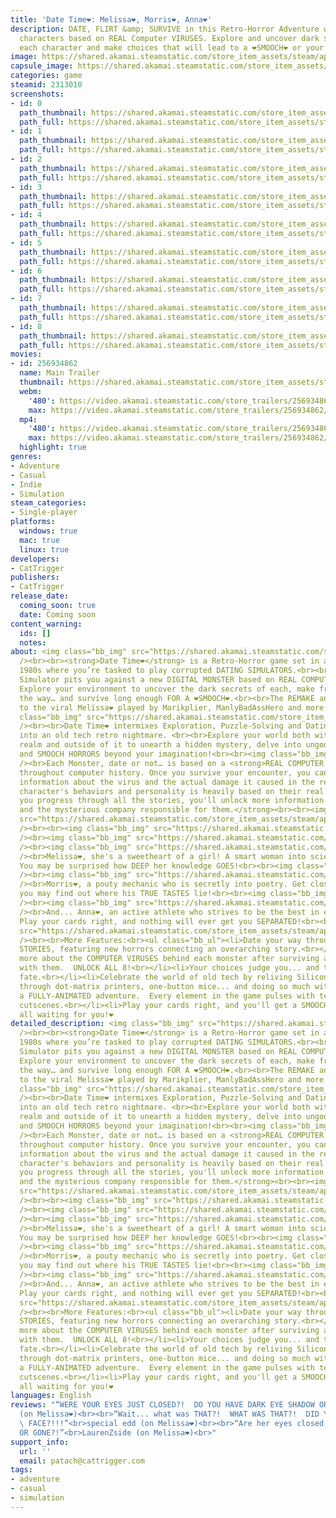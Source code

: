 ```yaml
---
title: 'Date Time❤️: Melissa❤️, Morris❤️, Anna❤️'
description: DATE, FLIRT &amp; SURVIVE in this Retro-Horror Adventure where you date
  characters based on REAL Computer VIRUSES. Explore and uncover dark secrets behind
  each character and make choices that will lead to a ❤️SMOOCH❤️ or your DOOM!
image: https://shared.akamai.steamstatic.com/store_item_assets/steam/apps/2313010/header.jpg?t=1727830818
capsule_image: https://shared.akamai.steamstatic.com/store_item_assets/steam/apps/2313010/capsule_231x87.jpg?t=1727830818
categories: game
steamid: 2313010
screenshots:
- id: 0
  path_thumbnail: https://shared.akamai.steamstatic.com/store_item_assets/steam/apps/2313010/ss_167e676b696a444dc2cbb8eca406f03582f1880e.600x338.jpg?t=1727830818
  path_full: https://shared.akamai.steamstatic.com/store_item_assets/steam/apps/2313010/ss_167e676b696a444dc2cbb8eca406f03582f1880e.1920x1080.jpg?t=1727830818
- id: 1
  path_thumbnail: https://shared.akamai.steamstatic.com/store_item_assets/steam/apps/2313010/ss_b8e7a19d6969e785f89eaa627f9c141813213cff.600x338.jpg?t=1727830818
  path_full: https://shared.akamai.steamstatic.com/store_item_assets/steam/apps/2313010/ss_b8e7a19d6969e785f89eaa627f9c141813213cff.1920x1080.jpg?t=1727830818
- id: 2
  path_thumbnail: https://shared.akamai.steamstatic.com/store_item_assets/steam/apps/2313010/ss_0646856453ad03f0f4e0c761ba85e6fcd3d3e6ea.600x338.jpg?t=1727830818
  path_full: https://shared.akamai.steamstatic.com/store_item_assets/steam/apps/2313010/ss_0646856453ad03f0f4e0c761ba85e6fcd3d3e6ea.1920x1080.jpg?t=1727830818
- id: 3
  path_thumbnail: https://shared.akamai.steamstatic.com/store_item_assets/steam/apps/2313010/ss_3c0436704aed9308e24e92808aab62df631604fc.600x338.jpg?t=1727830818
  path_full: https://shared.akamai.steamstatic.com/store_item_assets/steam/apps/2313010/ss_3c0436704aed9308e24e92808aab62df631604fc.1920x1080.jpg?t=1727830818
- id: 4
  path_thumbnail: https://shared.akamai.steamstatic.com/store_item_assets/steam/apps/2313010/ss_6380c8943c210c95a8f9f3f30c020754fd8e511c.600x338.jpg?t=1727830818
  path_full: https://shared.akamai.steamstatic.com/store_item_assets/steam/apps/2313010/ss_6380c8943c210c95a8f9f3f30c020754fd8e511c.1920x1080.jpg?t=1727830818
- id: 5
  path_thumbnail: https://shared.akamai.steamstatic.com/store_item_assets/steam/apps/2313010/ss_7f3e8762ce94bb731f5dfde27f773a5bb35a7f0b.600x338.jpg?t=1727830818
  path_full: https://shared.akamai.steamstatic.com/store_item_assets/steam/apps/2313010/ss_7f3e8762ce94bb731f5dfde27f773a5bb35a7f0b.1920x1080.jpg?t=1727830818
- id: 6
  path_thumbnail: https://shared.akamai.steamstatic.com/store_item_assets/steam/apps/2313010/ss_9c9b3fe375d14898ae8cc1cf51f8b181451e8a8c.600x338.jpg?t=1727830818
  path_full: https://shared.akamai.steamstatic.com/store_item_assets/steam/apps/2313010/ss_9c9b3fe375d14898ae8cc1cf51f8b181451e8a8c.1920x1080.jpg?t=1727830818
- id: 7
  path_thumbnail: https://shared.akamai.steamstatic.com/store_item_assets/steam/apps/2313010/ss_60e5e5c3fd4a4542b17fb77be7069e4d211a36f0.600x338.jpg?t=1727830818
  path_full: https://shared.akamai.steamstatic.com/store_item_assets/steam/apps/2313010/ss_60e5e5c3fd4a4542b17fb77be7069e4d211a36f0.1920x1080.jpg?t=1727830818
- id: 8
  path_thumbnail: https://shared.akamai.steamstatic.com/store_item_assets/steam/apps/2313010/ss_e7d9fed32049d77e8e37e5748ee282fc4f575cfd.600x338.jpg?t=1727830818
  path_full: https://shared.akamai.steamstatic.com/store_item_assets/steam/apps/2313010/ss_e7d9fed32049d77e8e37e5748ee282fc4f575cfd.1920x1080.jpg?t=1727830818
movies:
- id: 256934862
  name: Main Trailer
  thumbnail: https://shared.akamai.steamstatic.com/store_item_assets/steam/apps/256934862/movie.293x165.jpg?t=1681494358
  webm:
    '480': https://video.akamai.steamstatic.com/store_trailers/256934862/movie480_vp9.webm?t=1681494358
    max: https://video.akamai.steamstatic.com/store_trailers/256934862/movie_max_vp9.webm?t=1681494358
  mp4:
    '480': https://video.akamai.steamstatic.com/store_trailers/256934862/movie480.mp4?t=1681494358
    max: https://video.akamai.steamstatic.com/store_trailers/256934862/movie_max.mp4?t=1681494358
  highlight: true
genres:
- Adventure
- Casual
- Indie
- Simulation
steam_categories:
- Single-player
platforms:
  windows: true
  mac: true
  linux: true
developers:
- CatTrigger
publishers:
- CatTrigger
release_date:
  coming_soon: true
  date: Coming soon
content_warning:
  ids: []
  notes:
about: <img class="bb_img" src="https://shared.akamai.steamstatic.com/store_item_assets/steam/apps/2313010/extras/TurnOnComputer_small.gif?t=1727830818"
  /><br><br><strong>Date Time❤️</strong> is a Retro-Horror game set in an ALTERNATE
  1980s where you’re tasked to play corrupted DATING SIMULATORS.<br><br>Each Dating
  Simulator pits you against a new DIGITAL MONSTER based on REAL COMPUTER VIRUSES.
  Explore your environment to uncover the dark secrets of each, make friends along
  the way… and survive long enough FOR A ❤️SMOOCH❤️.<br><br>The REMAKE and SEQUEL
  to the viral Melissa❤️ played by Marikplier, ManlyBadAssHero and more is here!<br><br><img
  class="bb_img" src="https://shared.akamai.steamstatic.com/store_item_assets/steam/apps/2313010/extras/RealComputerViruses_600.gif?t=1727830818"
  /><br><br>Date Time❤️ intermixes Exploration, Puzzle-Solving and Dating Sim elements
  into an old tech retro nightmare. <br><br>Explore your world both within the digital
  realm and outside of it to unearth a hidden mystery, delve into ungodly dimensions,
  and SMOOCH HORRORS beyond your imagination!<br><br><img class="bb_img" src="https://shared.akamai.steamstatic.com/store_item_assets/steam/apps/2313010/extras/Meet_Your_Dates.gif?t=1727830818"
  /><br>Each Monster, date or not… is based on a <strong>REAL COMPUTER VIRUS </strong>
  throughout computer history. Once you survive your encounter, you can unlock more
  information about the virus and the actual damage it caused in the real world.  Each
  character's behaviors and personality is heavily based on their real counterparts!  <br><br><strong>As
  you progress through all the stories, you'll unlock more information about the viruses,
  and the mysterious company responsible for them.</strong><br><br><img class="bb_img"
  src="https://shared.akamai.steamstatic.com/store_item_assets/steam/apps/2313010/extras/VirusBootup2.gif?t=1727830818"
  /><br><br><img class="bb_img" src="https://shared.akamai.steamstatic.com/store_item_assets/steam/apps/2313010/extras/Meet_Your_Dates.png?t=1727830818"
  /><br><img class="bb_img" src="https://shared.akamai.steamstatic.com/store_item_assets/steam/apps/2313010/extras/Melissa_Name.png?t=1727830818"
  /><br><img class="bb_img" src="https://shared.akamai.steamstatic.com/store_item_assets/steam/apps/2313010/extras/MelissaProfileJumpScare.gif?t=1727830818"
  /><br>Melissa❤️, she's a sweetheart of a girl! A smart woman into science and art!
  You may be surprised how DEEP her knowledge GOES!<br><br><img class="bb_img" src="https://shared.akamai.steamstatic.com/store_item_assets/steam/apps/2313010/extras/Morris_Name.png?t=1727830818"
  /><br><img class="bb_img" src="https://shared.akamai.steamstatic.com/store_item_assets/steam/apps/2313010/extras/MorrisProfileJumpScare.gif?t=1727830818"
  /><br>Morris❤️, a pouty mechanic who is secretly into poetry. Get close enough,
  you may find out where his TRUE TASTES lie!<br><br><img class="bb_img" src="https://shared.akamai.steamstatic.com/store_item_assets/steam/apps/2313010/extras/Anna_Name__Custom_.png?t=1727830818"
  /><br><img class="bb_img" src="https://shared.akamai.steamstatic.com/store_item_assets/steam/apps/2313010/extras/AnnaProfileJumpScare.gif?t=1727830818"
  /><br>And... Anna❤️, an active athlete who strives to be the best in everything!
  Play your cards right, and nothing will ever get you SEPARATED!<br><br><img class="bb_img"
  src="https://shared.akamai.steamstatic.com/store_item_assets/steam/apps/2313010/extras/PetyaLoop.gif?t=1727830818"
  /><br><br>More Features:<br><ul class="bb_ul"><li>Date your way through 5 DIFFERENT
  STORIES, featuring new horrors connecting an overarching story.<br></li><li>Learn
  more about the COMPUTER VIRUSES behind each monster after surviving an encounter
  with them.  UNLOCK ALL 8!<br></li><li>Your choices judge you... and the WORLD'S
  fate.<br></li><li>Celebrate the world of old tech by reliving Silicon Valley's rise
  through dot-matrix printers, one-button mice... and doing so much with 4KB of RAM.  <br></li><li>Enjoy
  a FULLY-ANIMATED adventure.  Every element in the game pulses with terrifying cinematic
  cutscenes.<br></li><li>Play your cards right, and you'll get a SMOOCH!</li></ul><br><br>❤️They're
  all waiting for you!❤️
detailed_description: <img class="bb_img" src="https://shared.akamai.steamstatic.com/store_item_assets/steam/apps/2313010/extras/TurnOnComputer_small.gif?t=1727830818"
  /><br><br><strong>Date Time❤️</strong> is a Retro-Horror game set in an ALTERNATE
  1980s where you’re tasked to play corrupted DATING SIMULATORS.<br><br>Each Dating
  Simulator pits you against a new DIGITAL MONSTER based on REAL COMPUTER VIRUSES.
  Explore your environment to uncover the dark secrets of each, make friends along
  the way… and survive long enough FOR A ❤️SMOOCH❤️.<br><br>The REMAKE and SEQUEL
  to the viral Melissa❤️ played by Marikplier, ManlyBadAssHero and more is here!<br><br><img
  class="bb_img" src="https://shared.akamai.steamstatic.com/store_item_assets/steam/apps/2313010/extras/RealComputerViruses_600.gif?t=1727830818"
  /><br><br>Date Time❤️ intermixes Exploration, Puzzle-Solving and Dating Sim elements
  into an old tech retro nightmare. <br><br>Explore your world both within the digital
  realm and outside of it to unearth a hidden mystery, delve into ungodly dimensions,
  and SMOOCH HORRORS beyond your imagination!<br><br><img class="bb_img" src="https://shared.akamai.steamstatic.com/store_item_assets/steam/apps/2313010/extras/Meet_Your_Dates.gif?t=1727830818"
  /><br>Each Monster, date or not… is based on a <strong>REAL COMPUTER VIRUS </strong>
  throughout computer history. Once you survive your encounter, you can unlock more
  information about the virus and the actual damage it caused in the real world.  Each
  character's behaviors and personality is heavily based on their real counterparts!  <br><br><strong>As
  you progress through all the stories, you'll unlock more information about the viruses,
  and the mysterious company responsible for them.</strong><br><br><img class="bb_img"
  src="https://shared.akamai.steamstatic.com/store_item_assets/steam/apps/2313010/extras/VirusBootup2.gif?t=1727830818"
  /><br><br><img class="bb_img" src="https://shared.akamai.steamstatic.com/store_item_assets/steam/apps/2313010/extras/Meet_Your_Dates.png?t=1727830818"
  /><br><img class="bb_img" src="https://shared.akamai.steamstatic.com/store_item_assets/steam/apps/2313010/extras/Melissa_Name.png?t=1727830818"
  /><br><img class="bb_img" src="https://shared.akamai.steamstatic.com/store_item_assets/steam/apps/2313010/extras/MelissaProfileJumpScare.gif?t=1727830818"
  /><br>Melissa❤️, she's a sweetheart of a girl! A smart woman into science and art!
  You may be surprised how DEEP her knowledge GOES!<br><br><img class="bb_img" src="https://shared.akamai.steamstatic.com/store_item_assets/steam/apps/2313010/extras/Morris_Name.png?t=1727830818"
  /><br><img class="bb_img" src="https://shared.akamai.steamstatic.com/store_item_assets/steam/apps/2313010/extras/MorrisProfileJumpScare.gif?t=1727830818"
  /><br>Morris❤️, a pouty mechanic who is secretly into poetry. Get close enough,
  you may find out where his TRUE TASTES lie!<br><br><img class="bb_img" src="https://shared.akamai.steamstatic.com/store_item_assets/steam/apps/2313010/extras/Anna_Name__Custom_.png?t=1727830818"
  /><br><img class="bb_img" src="https://shared.akamai.steamstatic.com/store_item_assets/steam/apps/2313010/extras/AnnaProfileJumpScare.gif?t=1727830818"
  /><br>And... Anna❤️, an active athlete who strives to be the best in everything!
  Play your cards right, and nothing will ever get you SEPARATED!<br><br><img class="bb_img"
  src="https://shared.akamai.steamstatic.com/store_item_assets/steam/apps/2313010/extras/PetyaLoop.gif?t=1727830818"
  /><br><br>More Features:<br><ul class="bb_ul"><li>Date your way through 5 DIFFERENT
  STORIES, featuring new horrors connecting an overarching story.<br></li><li>Learn
  more about the COMPUTER VIRUSES behind each monster after surviving an encounter
  with them.  UNLOCK ALL 8!<br></li><li>Your choices judge you... and the WORLD'S
  fate.<br></li><li>Celebrate the world of old tech by reliving Silicon Valley's rise
  through dot-matrix printers, one-button mice... and doing so much with 4KB of RAM.  <br></li><li>Enjoy
  a FULLY-ANIMATED adventure.  Every element in the game pulses with terrifying cinematic
  cutscenes.<br></li><li>Play your cards right, and you'll get a SMOOCH!</li></ul><br><br>❤️They're
  all waiting for you!❤️
languages: English
reviews: "“WERE YOUR EYES JUST CLOSED?!  DO YOU HAVE DARK EYE SHADOW OR SOMETHING?!”<br>Markiplier
  (on Melissa❤️)<br><br>“Wait... what was THAT?!  WHAT WAS THAT?!  DID YOU SEE HER
  \ FACE?!!!”<br>special edd (on Melissa❤️)<br><br>“Are her eyes closed or gone?  CLOSED
  OR GONE?!”<br>LaurenZside (on Melissa❤️)<br>"
support_info:
  url: ''
  email: patach@cattrigger.com
tags:
- adventure
- casual
- simulation
---
```


